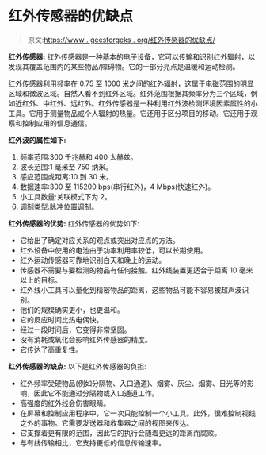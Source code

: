 # 红外传感器的优缺点

> 原文:[https://www . geesforgeks . org/红外传感器的优缺点/](https://www.geeksforgeeks.org/advantages-and-disadvantages-of-infrared-sensor/)

**红外传感器:**
红外传感器是一种基本的电子设备，它可以传输和识别红外辐射，以发现其覆盖范围内的某些物品/障碍物。它的一部分亮点是温暖和运动检测。

红外传感器利用频率在 0.75 至 1000 米之间的红外辐射，这属于电磁范围的明显区域和微波区域。自然人看不到红外区域。红外范围根据其频率分为三个区域，例如近红外、中红外、远红外。红外传感器是一种利用红外波检测环境因素属性的小工具。它用于测量物品或个人辐射的热量。它还用于区分项目的移动。它还用于观察和控制应用的信息通信。

**红外波的属性如下:**

1.  频率范围:300 千兆赫和 400 太赫兹。
2.  波长范围:1 毫米至 750 纳米。
3.  感应范围或距离:10 到 30 米。
4.  数据速率:300 至 115200 bps(串行红外)，4 Mbps(快速红外)。
5.  小工具数量:关联模式下为 2。
6.  调制类型:脉冲位置调制。

**红外传感器的优势:**
红外传感器的优势如下:

*   它给出了确定对应关系的观点或突出对应点的方法。
*   红外设备中使用的电池由于功率利用率较低，可以长期使用。
*   红外运动传感器可靠地识别白天和晚上的运动。
*   传感器不需要与要检测的物品有任何接触。红外线装置更适合于距离 10 毫米以上的目标。
*   红外线小工具可以量化到精密物品的距离，这些物品可能不容易被超声波识别。
*   他们的规模确实更小，也更温和。
*   它的反应时间比热电偶快。
*   经过一段时间后，它变得非常坚固。
*   没有消耗或氧化会影响红外传感器的精度。
*   它传达了高重复性。

**红外传感器的缺点:**
以下是红外传感器的负担:

*   红外频率受硬物品(例如分隔物、入口通道)、烟雾、灰尘、烟雾、日光等的影响，因此它不能通过分隔物或入口通道工作。
*   高强度的红外线会伤害眼睛。
*   在屏幕和控制应用程序中，它一次只能控制一个小工具。此外，很难控制视线之外的事物。它需要发送器和收集器之间的视图来传达。
*   它支撑着更有限的范围，因此它的执行会随着更远的距离而腐败。
*   与有线传输相比，它支持更低的信息传输速率。